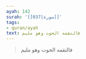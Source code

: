 ```yaml
---
ayah: 142
surah: '[[037|سورة]]'
tags:
- quran/ayah
text: فالتقمه الحوت وهو مليم
---
```

> فالتقمه الحوت وهو مليم
